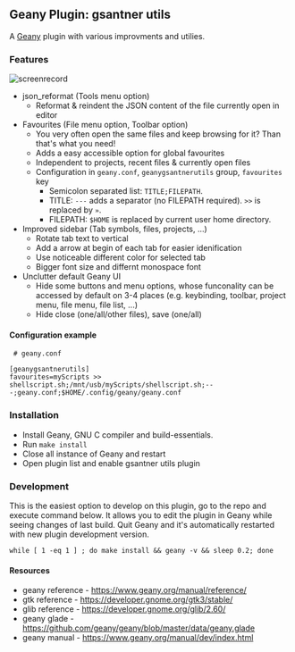 ## Geany Plugin: gsantner utils
A [Geany](http://geany.org) plugin with various improvments and utilies.


### Features
![screenrecord](https://user-images.githubusercontent.com/6735650/64099809-bab94c00-cd59-11e9-9ba2-eb74c3dd912f.gif)

* json_reformat (Tools menu option)
  * Reformat & reindent the JSON content of the file currently open in editor
* Favourites (File menu option, Toolbar option)
  * You very often open the same files and keep browsing for it? Than that's what you need!
  * Adds a easy accessible option for global favourites
  * Independent to projects, recent files & currently open files
  * Configuration in `geany.conf`, `geanygsantnerutils` group, `favourites` key
    * Semicolon separated list: `TITLE;FILEPATH`. 
    * TITLE: `---` adds a separator (no FILEPATH required). `>>` is replaced by `»`.
    * FILEPATH: `$HOME` is replaced by current user home directory.
* Improved sidebar (Tab symbols, files, projects, ...)
  * Rotate tab text to vertical
  * Add a arrow at begin of each tab for easier idenification
  * Use noticeable different color for selected tab
  * Bigger font size and differnt monospace font
* Unclutter default Geany UI
  * Hide some buttons and menu options, whose funconality can be accessed by default on 3-4 places (e.g. keybinding, toolbar, project menu, file menu, file list, ...)
  * Hide close (one/all/other files), save (one/all)

#### Configuration example
```
 # geany.conf

[geanygsantnerutils]
favourites=myScripts >> shellscript.sh;/mnt/usb/myScripts/shellscript.sh;---;geany.conf;$HOME/.config/geany/geany.conf
```


### Installation
* Install Geany, GNU C compiler and build-essentials.
* Run `make install`
* Close all instance of Geany and restart
* Open plugin list and enable gsantner utils plugin

### Development
This is the easiest option to develop on this plugin, go to the repo and execute command below.
It allows you to edit the plugin in Geany while seeing changes of last build. Quit Geany and it's automatically restarted with new plugin development version.
```
while [ 1 -eq 1 ] ; do make install && geany -v && sleep 0.2; done
```

#### Resources
* geany reference - https://www.geany.org/manual/reference/
* gtk reference - https://developer.gnome.org/gtk3/stable/
* glib reference - https://developer.gnome.org/glib/2.60/
* geany glade - https://github.com/geany/geany/blob/master/data/geany.glade
* geany manual - https://www.geany.org/manual/dev/index.html

